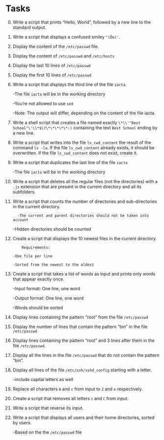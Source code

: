 # Tasks

0. Write a script that prints “Hello, World”, followed by a new line to the standard output.

1. Write a script that displays a confused smiley `"(Ôo)'`.

2. Display the content of the `/etc/passwd` file.

3. Display the content of `/etc/passwd` and `/etc/hosts`

4. Display the last 10 lines of `/etc/passwd`

5. Display the first 10 lines of `/etc/passwd`

6. Write a script that displays the third line of the file `iacta`.

   	 -The file `iacta` will be in the working directory

	 -You’re not allowed to use `sed`

	 -Note: The output will differ, depending on the content of the file iacta.


7. Write a shell script that creates a file named exactly `\*\\'"Best School"\'\\*$\?\*\*\*\*\*:)` containing the text `Best School` ending by a new line. 

8. Write a script that writes into the file `ls_cwd_content` the result of the command `ls -la`. If the file `ls_cwd_content` already exists, it should be overwritten. If the file `ls_cwd_content` does not exist, create it.

9. Write a script that duplicates the last line of the file `iacta`

   	 -The file `iacta` will be in the working directory

10. Write a script that deletes all the regular files (not the directories) with a `.js` extension that are present in the current directory and all its subfolders.

11. Write a script that counts the number of directories and sub-directories in the current directory.

    	  -The current and parent directories should not be taken into account
	  -Hidden directories should be counted

12. Create a script that displays the 10 newest files in the current directory.

    	    Requirements:

	    -One file per line

	    -Sorted from the newest to the oldest

13. Create a script that takes a list of words as input and prints only words that appear exactly once.

    -Input format: One line, one word

    -Output format: One line, one word

    -Words should be sorted

14. Display lines containing the pattern “root” from the file `/etc/passwd`

15. Display the number of lines that contain the pattern “bin” in the file `/etc/passwd`

16. Display lines containing the pattern “root” and 3 lines after them in the file `/etc/passwd`.

17. Display all the lines in the file `/etc/passwd` that do not contain the pattern “bin”.

18. Display all lines of the file `/etc/ssh/sshd_config` starting with a letter.

    -include capital letters as well

19. Replace all characters `A` and `c` from input to `Z` and `e` respectively.

20. Create a script that removes all letters `c` and `C` from input.

21. Write a script that reverse its input.

22. Write a script that displays all users and their home directories, sorted by users.

    -Based on the the `/etc/passwd` file

